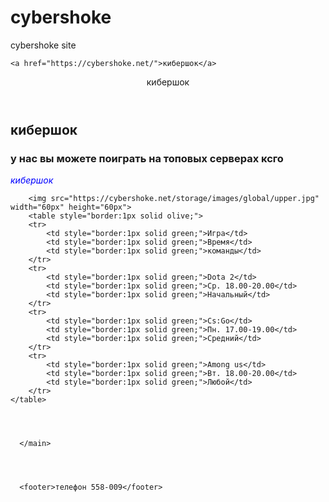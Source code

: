 # cybershoke
cybershoke site
<html>
    
    <a href="https://cybershoke.net/">кибершок</a>
  <title>Киберсортирные соревнования</title>
  <body>
      <header>кибершок</header>
      <main>
          <h2>кибершок</h2>
          <h3>у нас вы можете поиграть на топовых серверах ксго</h3>
          <font color="blue"><i>кибершок</i></font>
        
        
        <img src="https://cybershoke.net/storage/images/global/upper.jpg" width="60px" height="60px">
        <table style="border:1px solid olive;">
        <tr>
            <td style="border:1px solid green;">Игра</td>
            <td style="border:1px solid green;">Время</td>
            <td style="border:1px solid green;">команды</td>
        </tr>
        <tr>
            <td style="border:1px solid green;">Dota 2</td>
            <td style="border:1px solid green;">Ср. 18.00-20.00</td>
            <td style="border:1px solid green;">Начальный</td>
        </tr>
        <tr>
            <td style="border:1px solid green;">Cs:Go</td>
            <td style="border:1px solid green;">Пн. 17.00-19.00</td>
            <td style="border:1px solid green;">Средний</td>
        </tr>
        <tr>
            <td style="border:1px solid green;">Among us</td>
            <td style="border:1px solid green;">Вт. 18.00-20.00</td>
            <td style="border:1px solid green;">Любой</td>
        </tr>
    </table> 


 

      </main>
      
      
      
      
      <footer>телефон 558-009</footer>
  </body> 
</html>   
  
 

